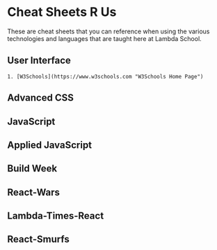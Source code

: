 # Cheat Sheets R Us
These are cheat sheets that you can reference when using the various technologies and languages that are taught here at Lambda School.

## User Interface
    1. [W3Schools](https://www.w3schools.com "W3Schools Home Page")
## Advanced CSS

## JavaScript

## Applied JavaScript

## Build Week

## React-Wars

## Lambda-Times-React

## React-Smurfs